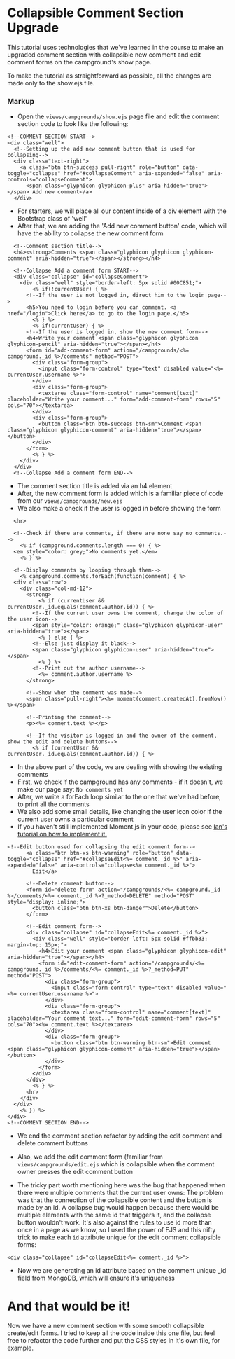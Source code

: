 # Collapsible Comment Section Upgrade

This tutorial uses technologies that we've learned in the course to make an upgraded comment section with collapsible new comment and edit comment forms on the campground's show page.

To make the tutorial as straightforward as possible, all the changes are made only to the show.ejs file.

### Markup
- Open the `views/campgrounds/show.ejs` page file and edit the comment section code to look like the following:

```
<!--COMMENT SECTION START-->
<div class="well">
  <!--Setting up the add new comment button that is used for collapsing-->
  <div class="text-right">
    <a class="btn btn-success pull-right" role="button" data-toggle="collapse" href="#collapseComment" aria-expanded="false" aria-controls="collapseComment">
      <span class="glyphicon glyphicon-plus" aria-hidden="true"></span> Add new comment</a>
  </div>
```

- For starters, we will place all our content inside of a div element with the Bootstrap class of 'well'
- After that, we are adding the 'Add new comment button' code, which will have the ability to collapse the new comment form

```
  <!--Comment section title-->
  <h4><strong>Comments <span class="glyphicon glyphicon glyphicon-comment" aria-hidden="true"></span></strong></h4>

  <!--Collapse Add a comment form START-->
  <div class="collapse" id="collapseComment">
    <div class="well" style="border-left: 5px solid #00C851;">
        <% if(!currentUser) { %>
      <!--If the user is not logged in, direct him to the login page-->
      <h5>You need to login before you can comment. <a href="/login">Click here</a> to go to the login page.</h5>
        <% } %>
        <% if(currentUser) { %>
      <!--If the user is logged in, show the new comment form-->
      <h4>Write your comment <span class="glyphicon glyphicon glyphicon-pencil" aria-hidden="true"></span></h4>
      <form id="add-comment-form" action="/campgrounds/<%= campground._id %>/comments" method="POST">
        <div class="form-group">
          <input class="form-control" type="text" disabled value="<%= currentUser.username %>">
        </div>
        <div class="form-group">
          <textarea class="form-control" name="comment[text]" placeholder="Write your comment..." form="add-comment-form" rows="5" cols="70"></textarea>
        </div>
        <div class="form-group">
          <button class="btn btn-success btn-sm">Comment <span class="glyphicon glyphicon-comment" aria-hidden="true"></span></button>
        </div>
      </form>
        <% } %>
    </div>
  </div>
  <!--Collapse Add a comment form END-->
```

- The comment section title is added via an h4 element
- After, the new comment form is added which is a familiar piece of code from our `views/campgrounds/new.ejs`
- We also make a check if the user is logged in before showing the form

```
  <hr>

  <!--Check if there are comments, if there are none say no comments.-->
    <% if (campground.comments.length === 0) { %>
  <em style="color: grey;">No comments yet.</em>
    <% } %>

  <!--Display comments by looping through them-->
    <% campground.comments.forEach(function(comment) { %>
  <div class="row">
    <div class="col-md-12">
      <strong>
          <% if (currentUser && currentUser._id.equals(comment.author.id)) { %>
        <!--If the current user owns the comment, change the color of the user icon-->
        <span style="color: orange;" class="glyphicon glyphicon-user" aria-hidden="true"></span>
          <% } else { %>
        <!--Else just display it black-->
        <span class="glyphicon glyphicon-user" aria-hidden="true"></span>
          <% } %>
        <!--Print out the author username-->
          <%= comment.author.username %>
      </strong>

      <!--Show when the comment was made-->
      <span class="pull-right"><%= moment(comment.createdAt).fromNow() %></span>

      <!--Printing the comment-->
      <p><%= comment.text %></p>

      <!--If the visitor is logged in and the owner of the comment, show the edit and delete buttons-->
        <% if (currentUser && currentUser._id.equals(comment.author.id)) { %>
```

- In the above part of the code, we are dealing with showing the existing comments
- First, we check if the campground has any comments - if it doesn't, we make our page say: `No comments yet`
- After, we write a forEach loop similar to the one that we've had before, to print all the comments
- We also add some small details, like changing the user icon color if the current user owns a particular comment
- If you haven't still implemented Moment.js in your code, please see [Ian's tutorial on how to implement it.](http://slides.com/nax3t/yelpcamp-refactor-moment#/)

```
<!--Edit button used for collapsing the edit comment form-->
      <a class="btn btn-xs btn-warning" role="button" data-toggle="collapse" href="#collapseEdit<%= comment._id %>" aria-expanded="false" aria-controls="collapse<%= comment._id %>">
        Edit</a>

      <!--Delete comment button-->
      <form id="delete-form" action="/campgrounds/<%= campground._id %>/comments/<%= comment._id %>?_method=DELETE" method="POST" style="display: inline;">
        <button class="btn btn-xs btn-danger">Delete</button>
      </form>

      <!--Edit comment form-->
      <div class="collapse" id="collapseEdit<%= comment._id %>">
        <div class="well" style="border-left: 5px solid #ffbb33; margin-top: 15px;">
          <h4>Edit your comment <span class="glyphicon glyphicon-edit" aria-hidden="true"></span></h4>
          <form id="edit-comment-form" action="/campgrounds/<%= campground._id %>/comments/<%= comment._id %>?_method=PUT" method="POST">
            <div class="form-group">
              <input class="form-control" type="text" disabled value="<%= currentUser.username %>">
            </div>
            <div class="form-group">
              <textarea class="form-control" name="comment[text]" placeholder="Your comment text..." form="edit-comment-form" rows="5" cols="70"><%= comment.text %></textarea>
            </div>
            <div class="form-group">
              <button class="btn btn-warning btn-sm">Edit comment <span class="glyphicon glyphicon-comment" aria-hidden="true"></span></button>
            </div>
          </form>
        </div>
      </div>
        <% } %>
      <hr>
    </div>
  </div>
    <% }) %>
</div>
<!--COMMENT SECTION END-->
```

- We end the comment section refactor by adding the edit comment and delete comment buttons
- Also, we add the edit comment form (familiar from `views/campgrounds/edit.ejs` which is collapsible when the comment owner presses the edit comment button

- The tricky part worth mentioning here was the bug that happened when there were multiple comments that the current user owns:
The problem was that the connection of the collapsible content and the button is made by an id.
A collapse bug would happen because there would be multiple elements with the same id that triggers it, and the collapse button wouldn't work.
It's also against the rules to use id more than once in a page as we know, so I used the power of EJS and this nifty trick to make each `id` attribute unique for the edit comment collapsible forms:

`<div class="collapse" id="collapseEdit<%= comment._id %>">`

- Now we are generating an id attribute based on the comment unique _id field from MongoDB, which will ensure it's uniqueness

# And that would be it!
Now we have a new comment section with some smooth collapsible create/edit forms. I tried to keep all the code inside this one file, but feel free to refactor the code further and put the CSS styles in it's own file, for example.







